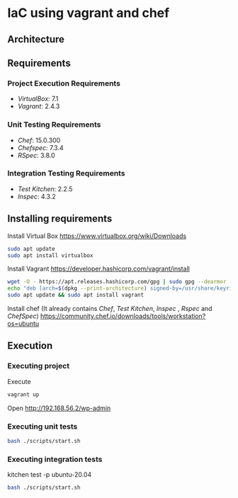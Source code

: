 # IaC using vagrant and chef

## Architecture



## Requirements

### Project Execution Requirements
- *VirtualBox*: 7.1
- *Vagrant*: 2.4.3

### Unit Testing Requirements
- *Chef*: 15.0.300
- *Chefspec*: 7.3.4
- *RSpec*: 3.8.0

### Integration Testing Requirements
- *Test Kitchen*: 2.2.5
- *Inspec*: 4.3.2

## Installing requirements

Install Virtual Box
https://www.virtualbox.org/wiki/Downloads
```sh
sudo apt update
sudo apt install virtualbox
```

Install Vagrant
https://developer.hashicorp.com/vagrant/install
```sh
wget -O - https://apt.releases.hashicorp.com/gpg | sudo gpg --dearmor -o /usr/share/keyrings/hashicorp-archive-keyring.gpg
echo "deb [arch=$(dpkg --print-architecture) signed-by=/usr/share/keyrings/hashicorp-archive-keyring.gpg] https://apt.releases.hashicorp.com $(lsb_release -cs) main" | sudo tee /etc/apt/sources.list.d/hashicorp.list
sudo apt update && sudo apt install vagrant
```

Install chef (It already contains _Chef_, _Test Kitchen_, _Inspec_ , _Rspec_ and _ChefSpec_)
https://community.chef.io/downloads/tools/workstation?os=ubuntu


## Execution

### Executing project

Execute
```sh
vagrant up
```

Open
http://192.168.56.2/wp-admin

### Executing unit tests

```sh
bash ./scripts/start.sh
```

### Executing integration tests

kitchen test -p ubuntu-20.04

```sh
bash ./scripts/start.sh
```
